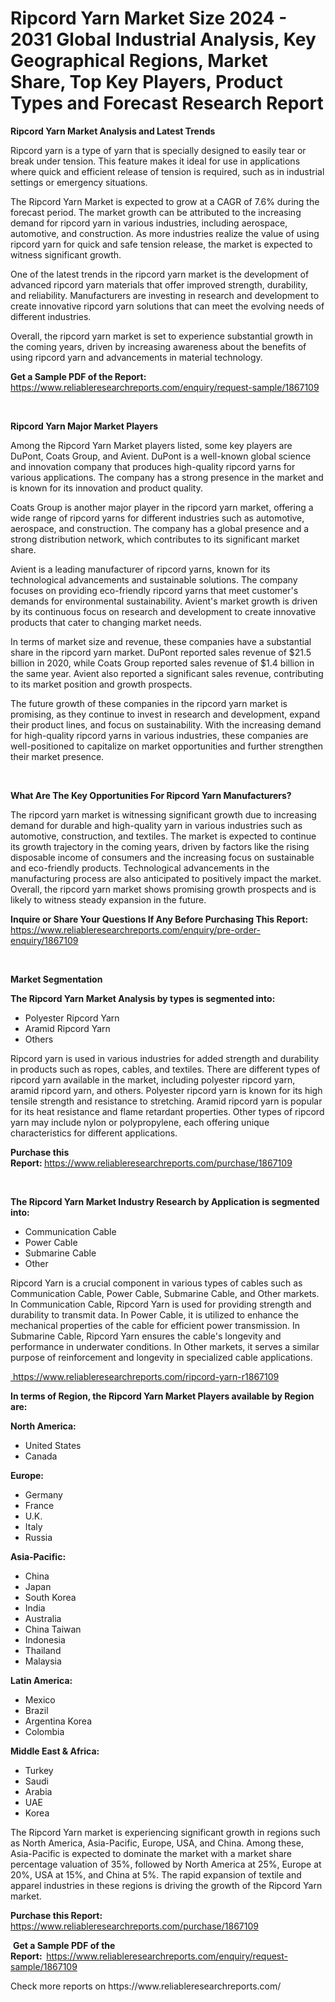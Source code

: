 <p><h1>Ripcord Yarn Market Size 2024 - 2031 Global Industrial Analysis, Key Geographical Regions, Market Share, Top Key Players, Product Types and Forecast Research Report</h1></p><p><strong>Ripcord Yarn Market Analysis and Latest Trends</strong></p>
<p><p>Ripcord yarn is a type of yarn that is specially designed to easily tear or break under tension. This feature makes it ideal for use in applications where quick and efficient release of tension is required, such as in industrial settings or emergency situations.</p><p>The Ripcord Yarn Market is expected to grow at a CAGR of 7.6% during the forecast period. The market growth can be attributed to the increasing demand for ripcord yarn in various industries, including aerospace, automotive, and construction. As more industries realize the value of using ripcord yarn for quick and safe tension release, the market is expected to witness significant growth.</p><p>One of the latest trends in the ripcord yarn market is the development of advanced ripcord yarn materials that offer improved strength, durability, and reliability. Manufacturers are investing in research and development to create innovative ripcord yarn solutions that can meet the evolving needs of different industries.</p><p>Overall, the ripcord yarn market is set to experience substantial growth in the coming years, driven by increasing awareness about the benefits of using ripcord yarn and advancements in material technology.</p></p>
<p><strong>Get a Sample PDF of the Report:&nbsp;</strong> <a href="https://www.reliableresearchreports.com/enquiry/request-sample/1867109">https://www.reliableresearchreports.com/enquiry/request-sample/1867109</a></p>
<p>&nbsp;</p>
<p><strong>Ripcord Yarn Major Market Players</strong></p>
<p><p>Among the Ripcord Yarn Market players listed, some key players are DuPont, Coats Group, and Avient. DuPont is a well-known global science and innovation company that produces high-quality ripcord yarns for various applications. The company has a strong presence in the market and is known for its innovation and product quality.</p><p>Coats Group is another major player in the ripcord yarn market, offering a wide range of ripcord yarns for different industries such as automotive, aerospace, and construction. The company has a global presence and a strong distribution network, which contributes to its significant market share.</p><p>Avient is a leading manufacturer of ripcord yarns, known for its technological advancements and sustainable solutions. The company focuses on providing eco-friendly ripcord yarns that meet customer's demands for environmental sustainability. Avient's market growth is driven by its continuous focus on research and development to create innovative products that cater to changing market needs.</p><p>In terms of market size and revenue, these companies have a substantial share in the ripcord yarn market. DuPont reported sales revenue of $21.5 billion in 2020, while Coats Group reported sales revenue of $1.4 billion in the same year. Avient also reported a significant sales revenue, contributing to its market position and growth prospects.</p><p>The future growth of these companies in the ripcord yarn market is promising, as they continue to invest in research and development, expand their product lines, and focus on sustainability. With the increasing demand for high-quality ripcord yarns in various industries, these companies are well-positioned to capitalize on market opportunities and further strengthen their market presence.</p></p>
<p>&nbsp;</p>
<p><strong>What Are The Key Opportunities For Ripcord Yarn Manufacturers?</strong></p>
<p><p>The ripcord yarn market is witnessing significant growth due to increasing demand for durable and high-quality yarn in various industries such as automotive, construction, and textiles. The market is expected to continue its growth trajectory in the coming years, driven by factors like the rising disposable income of consumers and the increasing focus on sustainable and eco-friendly products. Technological advancements in the manufacturing process are also anticipated to positively impact the market. Overall, the ripcord yarn market shows promising growth prospects and is likely to witness steady expansion in the future.</p></p>
<p><strong>Inquire or Share Your Questions If Any Before Purchasing This Report:</strong> <a href="https://www.reliableresearchreports.com/enquiry/pre-order-enquiry/1867109">https://www.reliableresearchreports.com/enquiry/pre-order-enquiry/1867109</a></p>
<p>&nbsp;</p>
<p><strong>Market Segmentation</strong></p>
<p><strong>The Ripcord Yarn Market Analysis by types is segmented into:</strong></p>
<p><ul><li>Polyester Ripcord Yarn</li><li>Aramid Ripcord Yarn</li><li>Others</li></ul></p>
<p><p>Ripcord yarn is used in various industries for added strength and durability in products such as ropes, cables, and textiles. There are different types of ripcord yarn available in the market, including polyester ripcord yarn, aramid ripcord yarn, and others. Polyester ripcord yarn is known for its high tensile strength and resistance to stretching. Aramid ripcord yarn is popular for its heat resistance and flame retardant properties. Other types of ripcord yarn may include nylon or polypropylene, each offering unique characteristics for different applications.</p></p>
<p><strong>Purchase this Report:&nbsp;</strong><a href="https://www.reliableresearchreports.com/purchase/1867109">https://www.reliableresearchreports.com/purchase/1867109</a></p>
<p>&nbsp;</p>
<p><strong>The Ripcord Yarn Market Industry Research by Application is segmented into:</strong></p>
<p><ul><li>Communication Cable</li><li>Power Cable</li><li>Submarine Cable</li><li>Other</li></ul></p>
<p><p>Ripcord Yarn is a crucial component in various types of cables such as Communication Cable, Power Cable, Submarine Cable, and Other markets. In Communication Cable, Ripcord Yarn is used for providing strength and durability to transmit data. In Power Cable, it is utilized to enhance the mechanical properties of the cable for efficient power transmission. In Submarine Cable, Ripcord Yarn ensures the cable's longevity and performance in underwater conditions. In Other markets, it serves a similar purpose of reinforcement and longevity in specialized cable applications.</p></p>
<p><a href="https://www.reliableresearchreports.com/ripcord-yarn-r1867109">&nbsp;https://www.reliableresearchreports.com/ripcord-yarn-r1867109</a></p>
<p><strong>In terms of Region, the Ripcord Yarn Market Players available by Region are:</strong></p>
<p>
    <p> <strong> North America: </strong>
        <ul>
            <li>United States</li>
            <li>Canada</li>
        </ul>
        </p> 
    <p> <strong> Europe: </strong>
        <ul>
            <li>Germany</li>
            <li>France</li>
            <li>U.K.</li>
            <li>Italy</li>
            <li>Russia</li>
        </ul>
        </p> 
    <p> <strong> Asia-Pacific: </strong>
        <ul>
            <li>China</li>
            <li>Japan</li>
            <li>South Korea</li>
            <li>India</li>
            <li>Australia</li>
            <li>China Taiwan</li>
            <li>Indonesia</li>
            <li>Thailand</li>
            <li>Malaysia</li>
        </ul>
        </p> 
    <p> <strong> Latin America: </strong>
        <ul>
            <li>Mexico</li>
            <li>Brazil</li>
            <li>Argentina Korea</li>
            <li>Colombia</li>
        </ul>
        </p> 
    <p> <strong> Middle East & Africa: </strong>
        <ul>
            <li>Turkey</li>
            <li>Saudi</li>
            <li>Arabia</li>
            <li>UAE</li>
            <li>Korea</li>
        </ul>
    </p>
    </p>
<p><p>The Ripcord Yarn market is experiencing significant growth in regions such as North America, Asia-Pacific, Europe, USA, and China. Among these, Asia-Pacific is expected to dominate the market with a market share percentage valuation of 35%, followed by North America at 25%, Europe at 20%, USA at 15%, and China at 5%. The rapid expansion of textile and apparel industries in these regions is driving the growth of the Ripcord Yarn market.</p></p>
<p><strong>Purchase this Report: </strong><a href="https://www.reliableresearchreports.com/purchase/1867109">https://www.reliableresearchreports.com/purchase/1867109</a></p>
<p>&nbsp;<strong>Get a Sample PDF of the Report:&nbsp;&nbsp;</strong><a href="https://www.reliableresearchreports.com/enquiry/request-sample/1867109">https://www.reliableresearchreports.com/enquiry/request-sample/1867109</a></p>
<p><strong></strong></p>
<p>Check more reports on https://www.reliableresearchreports.com/</p>